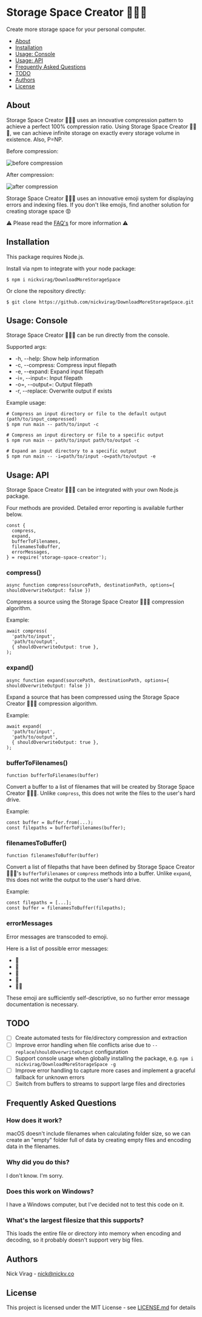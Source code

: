 # Storage Space Creator 📂💫😎

Create more storage space for your personal computer.

 * [About](#about)
 * [Installation](#installation)
 * [Usage: Console](#usage-console)
 * [Usage: API](#usage-api)
 * [Frequently Asked Questions](#frequently-asked-questions)
 * [TODO](#todo)
 * [Authors](#authors)
 * [License](#license)

## About

Storage Space Creator 📂💫😎 uses an innovative compression pattern to achieve a perfect 100% compression ratio. Using Storage Space Creator 📂💫😎, we can achieve infinite storage on exactly every storage volume in existence. Also, P=NP.

Before compression:

![before compression](doc/before.png)

After compression:

![after compression](doc/after.png)

Storage Space Creator 📂💫😎 uses an innovative emoji system for displaying errors and indexing files. If you don't like emojis, find another solution for creating storage space 😡

⚠️ Please read the [FAQ's](#frequently-asked-questions) for more information ⚠️

## Installation

This package requires Node.js.

Install via npm to integrate with your node package:
```
$ npm i nickvirag/DownloadMoreStorageSpace
```

Or clone the repository directly:
```
$ git clone https://github.com/nickvirag/DownloadMoreStorageSpace.git
```

## Usage: Console

Storage Space Creator 📂💫😎 can be run directly from the console.

Supported args:

* -h, --help: Show help information
* -c, --compress: Compress input filepath
* -e, --expand: Expand input filepath
* -i=, --input=: Input filepath
* -o=, --output=: Output filepath
* -r, --replace: Overwrite output if exists

Example usage:
```
# Compress an input directory or file to the default output (path/to/input_compressed)
$ npm run main -- path/to/input -c

# Compress an input directory or file to a specific output
$ npm run main -- path/to/input path/to/output -c

# Expand an input directory to a specific output
$ npm run main -- -i=path/to/input -o=path/to/output -e
```

## Usage: API

Storage Space Creator 📂💫😎 can be integrated with your own Node.js package.

Four methods are provided. Detailed error reporting is available further below.

```
const {
  compress,
  expand,
  bufferToFilenames,
  filenamesToBuffer,
  errorMessages,
} = require('storage-space-creator');
```

### compress()
```
async function compress(sourcePath, destinationPath, options={ shouldOverwriteOutput: false })
```
Compress a source using the Storage Space Creator 📂💫😎 compression algorithm.

Example:
```
await compress(
  'path/to/input',
  'path/to/output',
  { shouldOverwriteOutput: true },
);
```

### expand()
```
async function expand(sourcePath, destinationPath, options={ shouldOverwriteOutput: false })
```
Expand a source that has been compressed using the Storage Space Creator 📂💫😎 compression algorithm.

Example:
```
await expand(
  'path/to/input',
  'path/to/output',
  { shouldOverwriteOutput: true },
);
```

### bufferToFilenames()
```
function bufferToFilenames(buffer)
```
Convert a buffer to a list of filenames that will be created by Storage Space Creator 📂💫😎. Unlike `compress`, this does not write the files to the user's hard drive.

Example:
```
const buffer = Buffer.from(...);
const filepaths = bufferToFilenames(buffer);
```

### filenamesToBuffer()
```
function filenamesToBuffer(buffer)
```
Convert a list of filepaths that have been defined by Storage Space Creator 📂💫😎's `bufferToFilenames` or `compress` methods into a buffer. Unlike `expand`, this does not write the output to the user's hard drive.

Example:
```
const filepaths = [...];
const buffer = filenamesToBuffer(filepaths);
```

### errorMessages

Error messages are transcoded to emoji.

Here is a list of possible error messages:

* 🤫
* 🤔
* 🤲
* 🤯
* 🙅‍♀️

These emoji are sufficiently self-descriptive, so no further error message documentation is necessary.

## TODO

- [ ] Create automated tests for file/directory compression and extraction
- [ ] Improve error handling when file conflicts arise due to `--replace`/`shouldOverwriteOutput` configuration
- [ ] Support console usage when globally installing the package, e.g. `npm i nickvirag/DownloadMoreStorageSpace -g`
- [ ] Improve error handling to capture more cases and implement a graceful fallback for unknown errors
- [ ] Switch from buffers to streams to support large files and directories

## Frequently Asked Questions

### How does it work?
macOS doesn't include filenames when calculating folder size, so we can create an "empty" folder full of data by creating empty files and encoding data in the filenames.

### Why did you do this?
I don't know. I'm sorry.

### Does this work on Windows?
I have a Windows computer, but I've decided not to test this code on it.

### What's the largest filesize that this supports?
This loads the entire file or directory into memory when encoding and decoding, so it probably doesn't support very big files.

## Authors

Nick Virag - nick@nickv.co

## License

This project is licensed under the MIT License - see [LICENSE.md](LICENSE.md) for details

